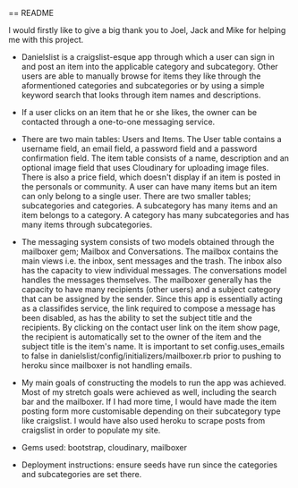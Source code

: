 == README

I would firstly like to give a big thank you to Joel, Jack and Mike for helping me with this project.

* Danielslist is a craigslist-esque app through which a user can sign in and post an item into the applicable category and subcategory. Other users are able to manually browse for items they like through the aformentioned categories and subcategories or by using a simple keyword search that looks through item names and descriptions.

* If a user clicks on an item that he or she likes, the owner can be contacted through a one-to-one messaging service. 

* There are two main tables: Users and Items. The User table contains a username field, an email field, a password field and a password confirmation field. The item table consists of a name, description and an optional image field that uses Cloudinary for uploading image files. There is also a price field, which doesn't display if an item is posted in the personals or community. A user can have many items but an item can only belong to a single user. There are two smaller tables; subcategories and categories. A subcategory has many items and an item belongs to a category. A category has many subcategories and has many items through subcategories.

* The messaging system consists of two models obtained through the mailboxer gem; Mailbox and Conversations. The mailbox contains the main views i.e. the inbox, sent messages and the trash. The inbox also has the capacity to view individual messages. The conversations model handles the messages themselves. The mailboxer generally has the capacity to have many recipients (other users) and a subject category that can be assigned by the sender. Since this app is essentially acting as a classifides service, the link required to compose a message has been disabled, as has the ability to set the subject title and the recipients. By clicking on the contact user link on the item show page, the recipient is automatically set to the owner of the item and the subject title is the item's name. It is important to set config.uses_emails to false in danielslist/config/initializers/mailboxer.rb prior to pushing to heroku since mailboxer is not handling emails.

* My main goals of constructing the models to run the app was achieved. Most of my stretch goals were achieved as well, including the search bar and the mailboxer. If I had more time, I would have made the item posting form more customisable depending on their subcategory type like craigslist. I would have also used heroku to scrape posts from craigslist in order to populate my site.

* Gems used: bootstrap, cloudinary, mailboxer

* Deployment instructions: ensure seeds have run since the categories and subcategories are set there.




